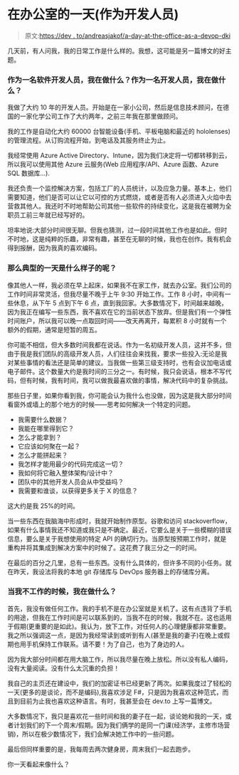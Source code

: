 # 在办公室的一天(作为开发人员)

> 原文:[https://dev . to/andreasjakof/a-day-at-the-office-as-a-devop-dki](https://dev.to/andreasjakof/a-day-at-the-office-as-a-developer-devop-dki)

几天前，有人问我，我的日常工作是什么样的。我想，这可能是另一篇博文的好主题。

### 作为一名软件开发人员，我在做什么？作为一名开发人员，我在做什么？

我做了大约 10 年的开发人员。开始是在一家小公司，然后是信息技术顾问，在德国的一家化学公司工作了大约两年，之前三年我在那里做顾问。

我的工作是自动化大约 60000 台智能设备(手机、平板电脑和最近的 hololenses)的管理流程。从订购流程开始，到电话及其服务终止为止。

我经常使用 Azure Active Directory、Intune，因为我们决定将一切都转移到云，所以我可以使用其他 Azure 云服务(Web 应用程序/API、Azure 函数、Azure SQL 数据库...).

我还负责一个监控解决方案，包括工厂的人员统计，以及应急力量。基本上，他们需要知道，他们是否可以让它以可控的方式燃烧，或者是否有人必须进入火焰中去营救其他人。我还时不时地帮助公司其他一些软件的持续变化，这是我在被聘为全职员工前三年就已经写好的。

坦率地说:大部分时间很无聊。但我也猜测，过一段时间其他工作也是如此。但时不时地，这是纯粹的乐趣，非常有趣，甚至在无聊的时候，我也在创作。我有机会得到报酬，因为我真的喜欢编码。

### 那么典型的一天是什么样子的呢？

像其他人一样，我必须在早上起床，如果我不在家工作，就去办公室。我们公司的工作时间非常灵活，但我尽量不晚于上午 9:30 开始工作。工作 8 小时，中间有一些休息，从下午 5 点到下午 6 点，直到我回家。大多数情况下，时间越来越晚，因为我正在编写一些东西，我不喜欢在它的当前状态下放弃。但是我们有一个弹性时间账户，所以我可以晚一点取回时间——改天再离开，每累积 8 小时就有一个额外的假期，通常是短暂的周五。

你可能不相信，但大多数时间我都在说话。作为一名初级开发人员，这并不多，但由于我是我们团队的高级开发人员，人们往往会来找我，要求一些投入:无论是我对某些事情的看法还是简单的建议。当我做一些第三级支持时，也有会议加电话或电子邮件。这个数量大约是我时间的三分之一。有时候，我只会说话，根本不写代码，但有时候，我有时间，我可以做我最喜欢做的事情，解决代码中的复杂挑战。

那些日子里，如果你看到我，你可能会认为我什么也没做，因为这是我大部分时间看窗外或墙上的那个地方的时候——思考如何解决一个特定的问题。

*   我需要什么数据？
*   我能在哪里得到它？
*   怎么才能拿到？
*   它应该如何聚在一起？
*   怎么才能拼起来？
*   我怎样才能用最少的代码完成这一切？
*   我如何将它融入整体架构/设计中？
*   团队中的其他开发人员会从中受益吗？
*   我需要和谁谈，以获得更多关于 X 的信息？

这大约是我 25%的时间。

当一些东西在我脑海中形成时，我就开始制作原型。谷歌和访问 stackoverflow，如果有什么事情我还不知道或我只是不确定。最近，它要么是关于一些模糊的错误信息，要么是关于我想使用的特定 API 的确切行为。当原型按预期工作时，就是重构并将其集成到解决方案中的时候了。这花费了我三分之一的时间。

在最后的百分之几里，总有一些东西。没有什么具体的，但许多不同的小任务。就在昨天，我设法将我的本地 git 存储库与 DevOps 服务器上的存储库分离。

### 当我不工作的时候，我在做什么？

首先，我没有做任何工作。我的手机不是在办公室就是关机了。这有点违背了手机的用途，但我在工作时间是可以联系到的，当我不在的时候，我就不在。这也适用于假期(更重要的是如此)。我认为，放下工作，对任何人的心理健康都非常重要。
我之所以强调这一点，是因为我经常读到或听到有人(甚至是我的妻子)在晚上或假期也用手机保持工作联系。请不要！为了自己，也为了身边的人。

因为我大部分时间都在用大脑工作，所以我尽量在晚上放松。所以没有私人编码，没有大量阅读。没有什么太沉重的负担！

我自己的主页还在建设中，我们的加密证书已经更新了两次。如果我度过了轻松的一天(更多的是谈论，而不是编码),我喜欢涉足 F#，只是因为我喜欢这种范式，而且到目前为止我也喜欢这种语言。有时，我甚至会在 dev.to 上写一篇博文。

大多数情况下，我只是喜欢花一些时间和我的妻子在一起，谈论她和我的一天，或者计划我们的下一个周末/假期。因为我们俩学的是同一门课(经济学，主修市场营销)，所以在极少数情况下，我们会解决她工作中的一些问题。

最后但同样重要的是，我每周去两次健身房，周末我们一起去跑步。

你一天看起来像什么？